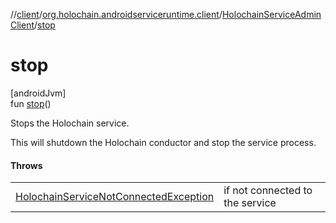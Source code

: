 //[client](../../../index.md)/[org.holochain.androidserviceruntime.client](../index.md)/[HolochainServiceAdminClient](index.md)/[stop](stop.md)

# stop

[androidJvm]\
fun [stop](stop.md)()

Stops the Holochain service.

This will shutdown the Holochain conductor and stop the service process.

#### Throws

| | |
|---|---|
| [HolochainServiceNotConnectedException](../-holochain-service-not-connected-exception/index.md) | if not connected to the service |